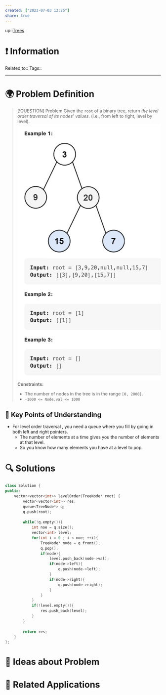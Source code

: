 ```yaml
---
created: ["2023-07-03 12:25"]
share: true
---
```


up::[Trees](NeetCode%20Index.md#^27a48d)

# ❗ Information
Related to:: 
Tags:: 

___
# 🌍 Problem Definition

> [!QUESTION] Problem
> Given the `root` of a binary tree, return _the level order traversal of its nodes' values_. (i.e., from left to right, level by level).
> ![Pasted image 20230703122638.png](./40-referenceVAULTS/Resource%20Library/Images/Pasted%20image%2020230703122638.png)
> **Constraints:**
> 
> - The number of nodes in the tree is in the range `[0, 2000]`.
> - `-1000 <= Node.val <= 1000`

## 🔑 **Key Points of Understanding**
- For level order traversal , you need a queue where you fill by going in both left and right pointers.
	- The number of elements at a time gives you the number of elements at that level.
	- So you know how many elements you have at a level to pop.

# 🔍 Solutions

```C++
class Solution {  
public:  
    vector<vector<int>> levelOrder(TreeNode* root) {  
        vector<vector<int>> res;  
        queue<TreeNode*> q;  
        q.push(root);  
  
        while(!q.empty()){  
            int noe = q.size();  
            vector<int> level;  
            for(int i = 0 ; i < noe; ++i){  
                TreeNode* node = q.front();  
                q.pop();  
                if(node){  
                    level.push_back(node->val);  
                    if(node->left){  
                        q.push(node->left);  
                    }  
                    if(node->right){  
                        q.push(node->right);  
                    }  
                }  
            }  
            if(!level.empty()){  
                res.push_back(level);  
            }  
        }  
  
        return res;  
    }  
};
```

# 🧠 Ideas about Problem

# 🔗 Related Applications


